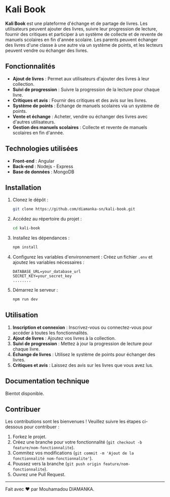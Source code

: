 # Kali Book

**Kali Book** est une plateforme d'échange et de partage de livres. Les utilisateurs peuvent ajouter des livres, suivre leur progression de lecture, fournir des critiques et participer à un système de collecte et de revente de manuels scolaires en fin d'année scolaire. Les parents peuvent échanger des livres d'une classe à une autre via un système de points, et les lecteurs peuvent vendre ou échanger des livres.

## Fonctionnalités

- **Ajout de livres** : Permet aux utilisateurs d'ajouter des livres à leur collection.
- **Suivi de progression** : Suivre la progression de la lecture pour chaque livre.
- **Critiques et avis** : Fournir des critiques et des avis sur les livres.
- **Système de points** : Échange de manuels scolaires via un système de points.
- **Vente et échange** : Acheter, vendre ou échanger des livres avec d'autres utilisateurs.
- **Gestion des manuels scolaires** : Collecte et revente de manuels scolaires en fin d'année.

## Technologies utilisées

- **Front-end** : Angular
- **Back-end** : Nodejs - Express
- **Base de données** : MongoDB

## Installation

1. Clonez le dépôt :
    ```sh
    git clone https://github.com/diamanka-sn/kali-book.git
    ```

2. Accédez au répertoire du projet :
    ```sh
    cd kali-book
    ```

3. Installez les dépendances :
    ```sh
    npm install
    ```

4. Configurez les variables d'environnement :
    Créez un fichier `.env` et ajoutez les variables nécessaires :
    ```env
    DATABASE_URL=your_database_url
    SECRET_KEY=your_secret_key
    ........
    ```

5. Démarrez le serveur :
    ```sh
    npm run dev
    ```

## Utilisation

1. **Inscription et connexion** : Inscrivez-vous ou connectez-vous pour accéder à toutes les fonctionnalités.
2. **Ajout de livres** : Ajoutez vos livres à la collection.
3. **Suivi de progression** : Mettez à jour la progression de lecture pour chaque livre.
4. **Échange de livres** : Utilisez le système de points pour échanger des livres.
5. **Critiques et avis** : Laissez des avis sur les livres que vous avez lus.

## Documentation technique
Bientot disponible.

## Contribuer

Les contributions sont les bienvenues ! Veuillez suivre les étapes ci-dessous pour contribuer :

1. Forkez le projet.
2. Créez une branche pour votre fonctionnalité (`git checkout -b feature/nom-fonctionnalite`).
3. Commitez vos modifications (`git commit -m 'Ajout de la fonctionnalité nom-fonctionnalite'`).
4. Poussez vers la branche (`git push origin feature/nom-fonctionnalite`).
5. Ouvrez une Pull Request.


---

Fait avec ❤️ par Mouhamadou DIAMANKA.

